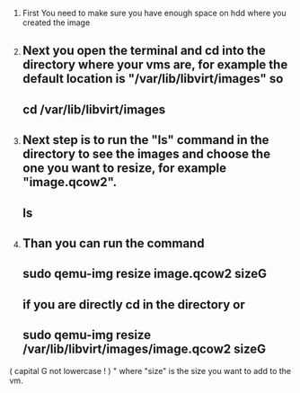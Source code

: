 
1. First You need to make sure you have enough space on hdd where you created the image 
2.  Next  you open the terminal and cd into the directory where your vms are, for example the default location is "/var/lib/libvirt/images" so 
     ---
     cd /var/lib/libvirt/images
     ---
3. Next step is to run the "ls" command in the directory to see the images and choose the one you want to resize, for example "image.qcow2".
     ---
     ls
     ---
4. Than you can run the command 
     ---
     sudo qemu-img resize image.qcow2 sizeG
     ---
     if you are directly cd in the directory or 
	 ---
    sudo qemu-img resize /var/lib/libvirt/images/image.qcow2 sizeG
     ---
( capital G not lowercase ! ) " where "size" is the size you want to add to the vm. 